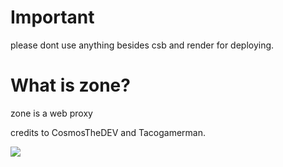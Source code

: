 # Important
please dont use anything besides csb and render for deploying.

# What is zone?
zone is a web proxy

credits to CosmosTheDEV and Tacogamerman. 

<img src="https://lanyard.kyrie25.me/api/902599875097657424?theme=dark&bg=232023&waveColor=:880808&waveSpotifyColor=880808&gradient=880808-880808-880808&imgStyle=circle&idleMessage=probably%20at%20school" />
